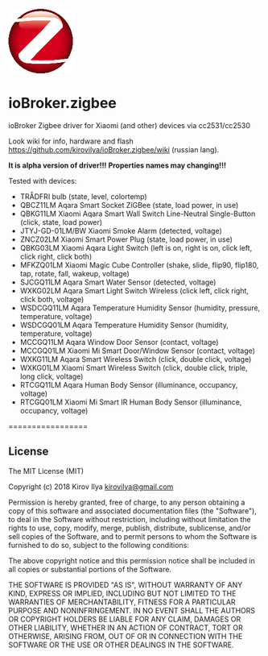 ![Logo](admin/zigbee.png)
# ioBroker.zigbee

ioBroker Zigbee driver for Xiaomi (and other) devices via cc2531/cc2530

Look wiki for info, hardware and flash https://github.com/kirovilya/ioBroker.zigbee/wiki (russian lang).

**It is alpha version of driver!!! Properties names may changing!!!**

Tested with devices:

* TRÅDFRI bulb (state, level, colortemp)
* QBCZ11LM Aqara Smart Socket ZiGBee (state, load power, in use)
* QBKG11LM Xiaomi Aqara Smart Wall Switch Line-Neutral Single-Button (click, state, load power)
* JTYJ-GD-01LM/BW Xiaomi Smoke Alarm (detected, voltage)
* ZNCZ02LM Xiaomi Smart Power Plug (state, load power, in use)
* QBKG03LM Xiaomi Aqara Light Switch (left is on, right is on, click left, click right, click both)
* MFKZQ01LM Xiaomi Magic Cube Controller (shake, slide, flip90, flip180, tap, rotate, fall, wakeup, voltage)
* SJCGQ11LM Aqara Smart Water Sensor (detected, voltage)
* WXKG02LM Aqara Smart Light Switch Wireless (click left, click right, click both, voltage)
* WSDCGQ11LM Aqara Temperature Humidity Sensor (humidity, pressure, temperature, voltage)
* WSDCGQ01LM Aqara Temperature Humidity Sensor (humidity, temperature, voltage)
* MCCGQ11LM Aqara Window Door Sensor (contact, voltage)
* MCCGQ01LM Xiaomi Mi Smart Door/Window Sensor (contact, voltage)
* WXKG11LM Aqara Smart Wireless Switch (click, double click, voltage)
* WXKG01LM Xiaomi Smart Wireless Switch (click, double click, triple, long click, voltage)
* RTCGQ11LM Aqara Human Body Sensor (illuminance, occupancy, voltage)
* RTCGQ01LM Xiaomi Mi Smart IR Human Body Sensor (illuminance, occupancy, voltage)


=================

## License
The MIT License (MIT)

Copyright (c) 2018 Kirov Ilya <kirovilya@gmail.com>

Permission is hereby granted, free of charge, to any person obtaining a copy
of this software and associated documentation files (the "Software"), to deal
in the Software without restriction, including without limitation the rights
to use, copy, modify, merge, publish, distribute, sublicense, and/or sell
copies of the Software, and to permit persons to whom the Software is
furnished to do so, subject to the following conditions:

The above copyright notice and this permission notice shall be included in
all copies or substantial portions of the Software.

THE SOFTWARE IS PROVIDED "AS IS", WITHOUT WARRANTY OF ANY KIND, EXPRESS OR
IMPLIED, INCLUDING BUT NOT LIMITED TO THE WARRANTIES OF MERCHANTABILITY,
FITNESS FOR A PARTICULAR PURPOSE AND NONINFRINGEMENT. IN NO EVENT SHALL THE
AUTHORS OR COPYRIGHT HOLDERS BE LIABLE FOR ANY CLAIM, DAMAGES OR OTHER
LIABILITY, WHETHER IN AN ACTION OF CONTRACT, TORT OR OTHERWISE, ARISING FROM,
OUT OF OR IN CONNECTION WITH THE SOFTWARE OR THE USE OR OTHER DEALINGS IN
THE SOFTWARE.
